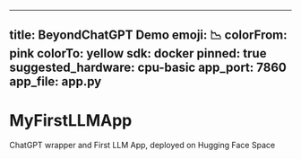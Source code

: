  ---
title: BeyondChatGPT Demo
emoji: 📉
colorFrom: pink
colorTo: yellow
sdk: docker
pinned: true
suggested_hardware: cpu-basic
app_port: 7860
app_file: app.py
---
# MyFirstLLMApp
ChatGPT wrapper and First LLM App, deployed on Hugging Face Space
